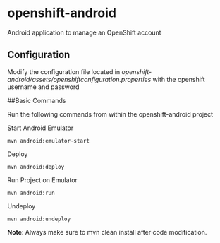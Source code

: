 openshift-android
=====================

Android application to manage an OpenShift account

## Configuration

Modify the configuration file located in _openshift-android/assets/openshiftconfiguration.properties_ with the openshift username and password

##Basic Commands

Run the following commands from within the openshift-android project

Start Android Emulator
     
    mvn android:emulator-start
    
Deploy
   
    mvn android:deploy
    
Run Project on Emulator

    mvn android:run
    
Undeploy

    mvn android:undeploy
 
__Note__: Always make sure to mvn clean install after code modification.